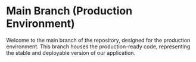 # Main Branch (Production Environment)

Welcome to the main branch of the repository, designed for the production environment.  This branch houses the production-ready code, representing the stable and deployable version of our application.

